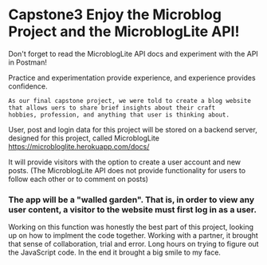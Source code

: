 # Capstone3 Enjoy the Microblog Project and the MicroblogLite API!

Don't forget to read the MicroblogLite API docs and experiment with the API in Postman!

Practice and experimentation provide experience, and experience provides confidence.
```
As our final capstone project, we were told to create a blog website that allows uers to share brief insights about their craft
hobbies, profession, and anything that user is thinking about.
```
User, post and login data for this project will be stored on a backend server, designed for this project, called MicroblogLite
https://microbloglite.herokuapp.com/docs/

It will provide visitors with the option to create a user account and new posts. (The MicroblogLite API does not provide functionality for users to follow each other or to comment on posts)

### The app will be a "walled garden". That is, in order to view any user content, a visitor to the website must first log in as a user.


Working on this function was honestly the best part of this project, looking up on how to implment the code together. Working with a partner, it brought that sense of collaboration, trial and error. Long hours on trying to figure out the JavaScript code. In the end 
it brought a big smile to my face.
